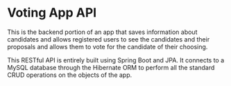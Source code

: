 # Voting App API

This is the backend portion of an app that saves information about candidates and allows registered users to see the 
candidates and their proposals and allows them to vote for the candidate of their choosing.

This RESTful API is entirely built using Spring Boot and JPA. It connects to a MySQL database through the Hibernate 
 						ORM to perform all the standard CRUD operations on the objects of the app.

